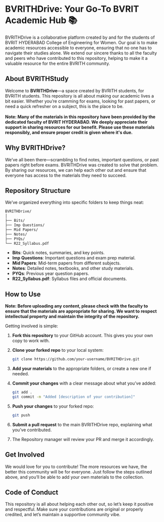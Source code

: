 # BVRITHDrive: Your Go-To BVRIT Academic Hub 📚

BVRITHDrive is a collaborative platform created by and for the students of BVRIT HYDERABAD College of Engineering for Women. Our goal is to make academic resources accessible to everyone, ensuring that no one has to navigate their studies alone. We extend our sincere thanks to all the faculty and peers who have contributed to this repository, helping to make it a valuable resource for the entire BVRITH community.

## About BVRITHStudy

Welcome to **BVRITHDrive**—a space created by BVRITH students, for BVRITH students. This repository is all about making our academic lives a bit easier. Whether you’re cramming for exams, looking for past papers, or need a quick refresher on a subject, this is the place to be.
<br>
<br>
**Note: Many of the materials in this repository have been provided by the dedicated faculty of BVRIT HYDERABAD. We deeply appreciate their support in sharing resources for our benefit. Please use these materials responsibly, and ensure proper credit is given where it's due.**

## Why BVRITHDrive?

We’ve all been there—scrambling to find notes, important questions, or past papers right before exams. BVRITHDrive was created to solve that problem. By sharing our resources, we can help each other out and ensure that everyone has access to the materials they need to succeed.

## Repository Structure

We’ve organized everything into specific folders to keep things neat:

```markdown
BVRITHDrive/
│
├── Bits/
├── Imp Questions/
├── Mid Papers/
├── Notes/
├── PYQs/
└── R22_Syllabus.pdf
```

* **Bits**: Quick notes, summaries, and key points.
* **Imp Questions**: Important questions and exam prep material.
* **Mid Papers**: Mid-term papers from different subjects.
* **Notes**: Detailed notes, textbooks, and other study materials.
* **PYQs**: Previous year question papers.
* **R22_Syllabus.pdf**: Syllabus files and official documents.

## How to Use

**Note: Before uploading any content, please check with the faculty to ensure that the materials are appropriate for sharing. We want to respect intellectual property and maintain the integrity of the repository.**
<br>

Getting involved is simple:

1. **Fork this repository** to your GitHub account. This gives you your own copy to work with.
2. **Clone your forked repo** to your local system:

    ```bash
    git clone https://github.com/your-username/BVRITHDrive.git
    ```

3. **Add your materials** to the appropriate folders, or create a new one if needed.
4. **Commit your changes** with a clear message about what you’ve added:

    ```bash
    git add .
    git commit -m "Added [description of your contribution]"
    ```

5. **Push your changes** to your forked repo:

    ```bash
    git push
    ```

6. **Submit a pull request** to the main BVRITHDrive repo, explaining what you’ve contributed.
7. The Repository manager will review your PR and merge it accordingly.

## Get Involved

We would love for you to contribute! The more resources we have, the better this community will be for everyone. Just follow the steps outlined above, and you’ll be able to add your own materials to the collection.

## Code of Conduct

This repository is all about helping each other out, so let’s keep it positive and respectful. Make sure your contributions are original or properly credited, and let’s maintain a supportive community vibe.
